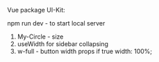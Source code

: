 Vue package UI-Kit:

npm run dev - to start local server

1. My-Circle - size
2. useWidth for sidebar collapsing
3. w-full - button width props if true width: 100%;
